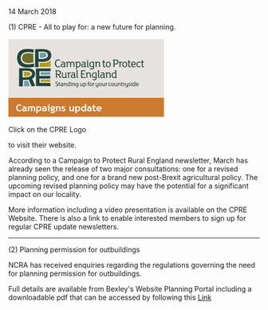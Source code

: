 14 March 2018

(1) CPRE - All to play for: a new future for planning.

[](http://www.cpre.org.uk/)

![Image](images/nm0438_1.gif)

Click on the CPRE Logo

to visit their website.

According to a Campaign to Protect Rural England newsletter, March has already seen the release of two major consultations: one for a revised planning policy, and one for a brand new post-Brexit agricultural policy. The upcoming revised planning policy may have the potential for a significant impact on our locality.

More information including a video presentation is available on the CPRE Website. There is also a link to enable interested members to sign up for regular CPRE update newsletters.

---

(2) Planning permission for outbuildings

NCRA has received enquiries regarding the regulations governing the need for planning permission for outbuildings.

Full details are available from Bexley's Website Planning Portal including a downloadable pdf that can be accessed by following this [Link](http://www.northcrayresidents.org.uk/pdf_docs/outbuildings_planning_constraints.pdf)
